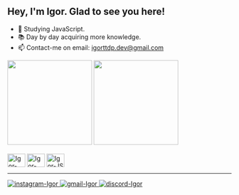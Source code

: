 ## Hey, I'm Igor. Glad to see you here!

- 📘 Studying JavaScript.
- 📚 Day by day acquiring more knowledge.
- 📫 Contact-me on email: igorttdp.dev@gmail.com

<div>
  <img height="190em" src="https://github-readme-stats.vercel.app/api?username=Igorttdp&show_icons=true&theme=highcontrast" />
  <img height="190em" src="https://github-readme-stats.vercel.app/api/top-langs/?username=Igorttdp&theme=highcontrast" />
</div>

<br>
<div style="display:inline-block;">
  <img alt="Igor-HTML" align="center" height="30" width="40" src="https://cdn.jsdelivr.net/gh/devicons/devicon/icons/html5/html5-original.svg" />
  <img alt="Igor-CSS" align="center" height="30" width="40" src="https://cdn.jsdelivr.net/gh/devicons/devicon/icons/css3/css3-plain-wordmark.svg" />
  <img alt="Igor-JS" align="center" height="30" width="40" src="https://cdn.jsdelivr.net/gh/devicons/devicon/icons/javascript/javascript-original.svg" />
</div>
<hr>

<div> 
  <a href="https://www.instagram.com/igor_ttdp/" target="_blank"><img alt="instagram-Igor" src="https://img.shields.io/badge/Instagram-E4405F?style=for-the-badge&logo=instagram&logoColor=white" />
  <a href="mailto:igorttdp.dev@gmail.com" target="_blank"><img alt="gmail-Igor" src="https://img.shields.io/badge/Gmail-D14836?style=for-the-badge&logo=gmail&logoColor=white" />
  <a href="https://discordapp.com/users/361336202076618782/" target="_blank"><img alt="discord-Igor" src="https://img.shields.io/badge/Discord-7289DA?style=for-the-badge&logo=discord&logoColor=white" />
</div>

